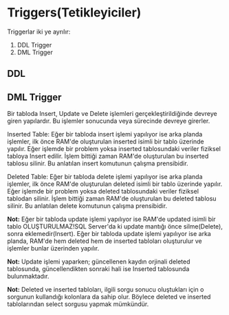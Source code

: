 
# Triggers(Tetikleyiciler)

Triggerlar iki ye ayrılır:
1. DDL Trigger
2. DML Trigger

## DDL 

## DML Trigger

Bir tabloda Insert, Update ve Delete işlemleri gerçekleştirildiğinde devreye giren yapılardır. Bu işlemler sonucunda veya sürecinde devreye girerler.

Inserted Table: Eğer bir tabloda insert işlemi yapılıyor ise arka planda işlemler, ilk önce RAM'de oluşturulan inserted isimli bir tablo üzerinde yapılır. Eğer işlemde bir problem yoksa inserted tablosundaki veriler fiziksel tabloya Insert edilir. İşlem bittiği zaman RAM'de oluşturulan bu inserted tablosu silinir. Bu anlatılan insert komutunun çalışma prensibidir.

Deleted Table: Eğer bir tabloda delete işlemi yapılıyor ise arka planda işlemler, ilk önce RAM'de oluşturulan deleted isimli bir tablo üzerinde yapılır. Eğer işlemde bir problem yoksa deleted tablosundaki veriler fiziksel tablodan silinir. İşlem bittiği zaman RAM'de oluşturulan bu deleted tablosu silinir. Bu anlatılan delete komutunun çalışma prensibidir.

**Not:** Eğer bir tabloda update işlemi yapılıyor ise RAM'de updated isimli bir tablo OLUŞTURULMAZ!SQL Server'da ki update mantığı önce silme(Delete), sonra eklemedir(Insert). Eğer bir tabloda update işlemi yapılıyor ise arka planda, RAM'de hem deleted hem de inserted tabloları oluşturulur ve işlemler bunlar üzerinden yapılır.

**Not:** Update işlemi yaparken; güncellenen kaydın orjinali deleted tablosunda, güncellendikten sonraki hali ise Inserted tablosunda bulunmaktadır.

**Not:** Deleted ve inserted tabloları, ilgili sorgu sonucu oluştukları için o sorgunun kullandığı kolonlara da sahip olur. Böylece deleted ve inserted tablolarından select sorgusu yapmak mümkündür.

